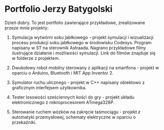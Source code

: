 # Portfolio Jerzy Batygolski
Dzień dobry. To jest portfolio zawierające przykładowe, zrealizowane przeze mnie projekty:

1. Symulacja wytwórni soku jabłkowego - projekt symulacji i wizualizacji procesu produkcji soku jabłkowego w środowisku Codesys. Program napisany w ST na sterownik Astraada. Nagrano przykładowe filmy ilustrujące działanie i możliwości symulacji. Link do filmów znajduje się w folderze z projektem.

2. Dwukołowy robot mobilny sterowany z aplikacji na smartfona - projekt w oparciu o Arduino, Bluetooth i MIT App Inventor 2.

3. Symulator ruchu ulicznego - projekt w C++ napisany obiektowo z graficznym interfejsem użytkownika.

4. Tester losowości sześciennych kości do gry - projekt układu elektronicznego z mikroprocesorem ATmega328P.

5. Sterowanie ruchem wózków na zakręcie taśmociągu - projekt z automatyki przemysłowej, schematy elektryczne w oparciu o przekaźniki.



